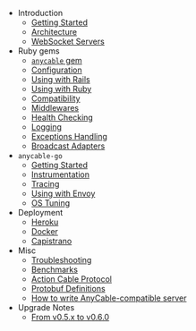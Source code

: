 * Introduction
  * [Getting Started](getting_started.md)
  * [Architecture](architecture.md)
  * [WebSocket Servers](websocket_servers.md)
* Ruby gems
  * [`anycable` gem](anycable_gem.md)
  * [Configuration](configuration.md)
  * [Using with Rails](using_with_rails.md)
  * [Using with Ruby](using_with_ruby.md)
  * [Compatibility](compatibility.md)
  * [Middlewares](middlewares.md)
  * [Health Checking](health_checking.md)
  * [Logging](logging.md)
  * [Exceptions Handling](exceptions.md)
  * [Broadcast Adapters](broadcast_adapters.md)
* `anycable-go`
  * [Getting Started](go_getting_started.md)
  * [Instrumentation](go_instrumentation.md)
  * [Tracing](go_tracing.md)
  * [Using with Envoy](go_envoy.md)
  * [OS Tuning](go_os_tuning.md)
* Deployment
  * [Heroku](heroku.md)
  * [Docker](docker.md)
  * [Capistrano](capistrano.md)
* Misc
  * [Troubleshooting](troubleshooting.md)
  * [Benchmarks](benchmarks.md)
  * [Action Cable Protocol](action_cable_protocol.md)
  * [Protobuf Definitions](rpc_proto.md)
  * [How to write AnyCable-compatible server](how_to_anycable_server.md)
* Upgrade Notes
  * [From v0.5.x to v0.6.0](upgrade_to_0_6_0.md)
